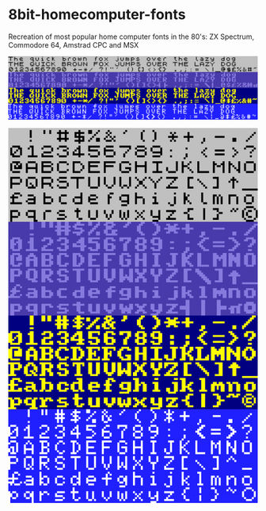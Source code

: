 # 8bit-homecomputer-fonts
Recreation of most popular home computer fonts in the 80's: ZX Spectrum, Commodore 64, Amstrad CPC and MSX

![8bit-homecomputer-fonts](/pangram.png)

![8bit-homecomputer-fonts](/alphabet.png)
